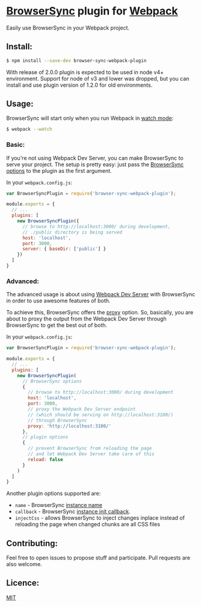 # [BrowserSync](http://www.browsersync.io/) plugin for [Webpack](http://webpack.github.io/)

Easily use BrowserSync in your Webpack project.

## Install:

```bash
$ npm install --save-dev browser-sync-webpack-plugin
```

With release of 2.0.0 plugin is expected to be used in node v4+ environment.
Support for node of v3 and lower was dropped, but you can install and use plugin version of 1.2.0 for old environments. 

## Usage:

BrowserSync will start only when you run Webpack in [watch mode](http://webpack.github.io/docs/tutorials/getting-started/#watch-mode):

```bash
$ webpack --watch
```

### Basic:

If you're not using Webpack Dev Server, you can make BrowserSync to serve your project.
The setup is pretty easy: just pass the [BrowserSync options](http://www.browsersync.io/docs/options/) to the plugin as the first argument.

In your `webpack.config.js`:

```javascript
var BrowserSyncPlugin = require('browser-sync-webpack-plugin');

module.exports = {
  // ...
  plugins: [
    new BrowserSyncPlugin({
      // browse to http://localhost:3000/ during development,
      // ./public directory is being served
      host: 'localhost',
      port: 3000,
      server: { baseDir: ['public'] }
    })
  ]
}
```

### Advanced:

The advanced usage is about using [Webpack Dev Server](https://github.com/webpack/webpack-dev-server) with BrowserSync in order to use awesome features of both.

To achieve this, BrowserSync offers the [proxy](http://www.browsersync.io/docs/options/#option-proxy) option.
So, basically, you are about to proxy the output from the Webpack Dev Server through BrowserSync to get the best out of both.

In your `webpack.config.js`:

```javascript
var BrowserSyncPlugin = require('browser-sync-webpack-plugin');

module.exports = {
  // ...
  plugins: [
    new BrowserSyncPlugin(
      // BrowserSync options
      {
        // browse to http://localhost:3000/ during development
        host: 'localhost',
        port: 3000,
        // proxy the Webpack Dev Server endpoint
        // (which should be serving on http://localhost:3100/)
        // through BrowserSync
        proxy: 'http://localhost:3100/'
      },
      // plugin options
      {
        // prevent BrowserSync from reloading the page
        // and let Webpack Dev Server take care of this
        reload: false
      }
    )
  ]
}
```

Another plugin options supported are:

* `name` - BrowserSync [instance name](http://www.browsersync.io/docs/api/#api-name)
* `callback` - BrowserSync [instance init callback](http://www.browsersync.io/docs/api/#api-cb).
* `injectCss` - allows BrowserSync to inject changes inplace instead of reloading the page when changed chunks are all CSS files

## Contributing:

Feel free to open issues to propose stuff and participate. Pull requests are also welcome.

## Licence:

[MIT](http://en.wikipedia.org/wiki/MIT_License)
